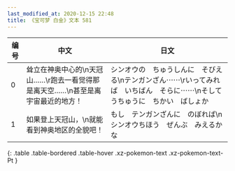 ```yaml
---
last_modified_at: 2020-12-15 22:48
title: 《宝可梦 白金》文本 581
---
```

| 编号 | 中文 | 日文 |
| ---- | ---- | ---- |
| 0 | 耸立在神奥中心的\n天冠山……\r跑去一看觉得那是离天空……\n甚至是离宇宙最近的地方！ | シンオウの　ちゅうしんに　そびえる\nテンガンざん⋯⋯\rいってみれば　いちばん　そらに⋯⋯\nそして　うちゅうに　ちかい　ばしょか |
| 1 | 如果登上天冠山，\n就能看到神奥地区的全貌吧！ | もし　テンガンざんに　のぼれば\nシンオウちほう　ぜんぶ　みえるかな |
{: .table .table-bordered .table-hover .xz-pokemon-text .xz-pokemon-text-Pt }